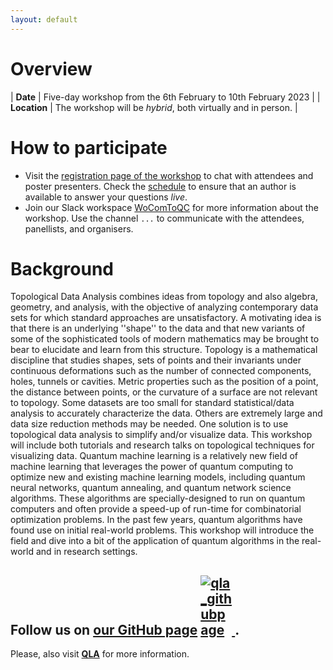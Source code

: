```yaml
---
layout: default
---
```


# Overview

| **Date** | Five-day workshop from the 6th February to 10th February 2023 |
| **Location** | The workshop will be *hybrid*, both virtually and in person. |





# How to participate

- Visit the [registration page of the workshop](https://forms.office.com/pages/responsepage.aspx?id=6IW_BWzwEUe-0OVajAezTLde7uP09t1OvWn4hSgwq89UQ0g3TlE0S1VSWjNPTkxVRzU4VkNEMEk2MC4u)
  to chat with attendees and poster presenters. Check the [schedule](/schedule) to ensure that an author is available to answer your questions *live*.
- Join our Slack workspace [WoComToQC]() for more information about the workshop.  Use the channel `...` to communicate with the attendees, panellists, and
  organisers.

# Background

Topological Data Analysis combines ideas from topology and also algebra, geometry, and analysis, with the objective of analyzing contemporary data sets for which standard approaches are unsatisfactory.  A motivating idea is that there is an underlying ''shape'' to the data and that new variants of some of the sophisticated tools of modern mathematics may be brought to bear to elucidate and learn from this structure. Topology is a mathematical discipline that studies shapes, sets of points and their invariants under continuous deformations such as the number of connected components, holes, tunnels or cavities. Metric properties such as the position of a point, the distance between points, or the curvature of a surface are not relevant to topology. Some datasets are too small for standard statistical/data analysis to accurately characterize the data. Others are extremely large and data size reduction methods may be needed. One solution is to use topological data analysis to simplify and/or visualize data. This workshop will include both tutorials and research talks on topological techniques for visualizing data. Quantum machine learning is a relatively new field of machine learning that leverages the power of quantum computing to optimize new and existing machine learning models, including quantum neural networks, quantum annealing, and quantum network science algorithms. These algorithms are specially-designed to run on quantum computers and often provide a speed-up of run-time for combinatorial optimization problems. In the past few years, quantum algorithms have found use on initial real-world problems. This workshop will introduce the field and dive into a bit of the application of quantum algorithms in the real-world and in research settings.


## Follow us on [**our GitHub page**](https://github.com/gabayae) <a href="https://github.com/QLA-ML-DS" ><img src="assets/images/logo-github.PNG" style="float:center; max-width: 50px; display: inline" alt="qla_githubpage"/> </a>.



Please, also visit [**QLA**](https://quantumleapafrica.org/) for more information.





